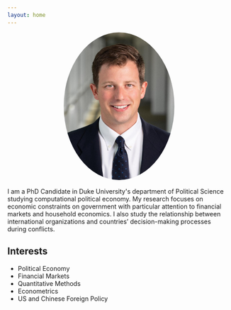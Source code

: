 ```yaml
---
layout: home
---
```


<p align="center">
  <a href="url"><img src= "/assets/images/portrait_web.jpg" width="250" style="border-radius:50%"></a>
</p>

I am a PhD Candidate in Duke University's department of Political Science studying computational political economy. My research focuses on economic constraints on government with particular attention to financial markets and household economics. I also study the relationship between international organizations and countries’ decision-making processes during conflicts.

## Interests
- Political Economy
- Financial Markets
- Quantitative Methods
- Econometrics
- US and Chinese Foreign Policy
<!-- - International Trade
- International Institutions
- Qualitative Methods -->
